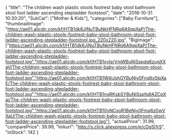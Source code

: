 {
	"title": "The children wash plastic stools footrest baby stool bathroom stool foot ladder ascending stepladder footstool",
	"date": "2018-10-31 10:30:20",
	"SubCat": ["Mother & Kids"],
	"categories": ["Baby Furniture"],
	"thumbnailImage": "https://ae01.alicdn.com/kf/HTB1dk6JjNuTBuNkHFNRq6A9qpXaP/The-children-wash-plastic-stools-footrest-baby-stool-bathroom-stool-foot-ladder-ascending-stepladder-footstool.jpg_220x220.jpg",
	"BigImage": ["https://ae01.alicdn.com/kf/HTB1dk6JjNuTBuNkHFNRq6A9qpXaP/The-children-wash-plastic-stools-footrest-baby-stool-bathroom-stool-foot-ladder-ascending-stepladder-footstool.jpg","https://ae01.alicdn.com/kf/HTB1xyIsrVmWBuNjSspdq6zugXXaV/The-children-wash-plastic-stools-footrest-baby-stool-bathroom-stool-foot-ladder-ascending-stepladder-footstool.jpg","https://ae01.alicdn.com/kf/HTB1W4lJshGYBuNjy0Fnq6x5lpXaE/The-children-wash-plastic-stools-footrest-baby-stool-bathroom-stool-foot-ladder-ascending-stepladder-footstool.jpg","https://ae01.alicdn.com/kf/HTB1nqRKsbSYBuNjSspfq6AZCpXai/The-children-wash-plastic-stools-footrest-baby-stool-bathroom-stool-foot-ladder-ascending-stepladder-footstool.jpg","https://ae01.alicdn.com/kf/HTB10vNCsoR1BeNjy0Fmq6z0wVXaU/The-children-wash-plastic-stools-footrest-baby-stool-bathroom-stool-foot-ladder-ascending-stepladder-footstool.jpg"],
	"actualPrice": 31.99,
	"comparePrice": 39.99,
	"linkurl": "http://s.click.aliexpress.com/e/cDqSl1rS",
	"inStock": 142
}
